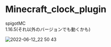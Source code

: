 # Minecraft_clock_plugin

spigotMC
<br>
1.16.5(それ以外のバージョンでも動くかも)

![2022-06-12_22 50 43](https://user-images.githubusercontent.com/77374813/173236479-fa0cd8a1-5385-43f3-b6ec-080a3497df8b.png)
